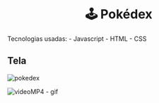 <h1 align="center">
  🕹 Pokédex
</h1>
Tecnologias usadas:
- Javascript
- HTML
- CSS


## Tela

![pokedex](https://user-images.githubusercontent.com/23708544/89828414-60129d80-db2f-11ea-94a6-d3a42ebe4194.png)

![videoMP4 - gif](https://user-images.githubusercontent.com/23708544/89829289-b502e380-db30-11ea-9265-77874cbbf637.gif)
